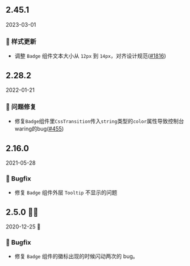 ## 2.45.1

2023-03-01

### 💅 样式更新

- 调整 `Badge` 组件文本大小从 `12px` 到 `14px`，对齐设计规范([#1816](https://github.com/arco-design/arco-design/pull/1816))

## 2.28.2

2022-01-21

### 🐛 问题修复

- 修复`Badge`组件里`CssTransition`传入`string`类型的`color`属性导致控制台waring的bug([#455](https://github.com/arco-design/arco-design/pull/455))

## 2.16.0

2021-05-28

### 🐛 Bugfix

- 修复 `Badge` 组件外层 `Tooltip` 不显示的问题



## 2.5.0 🎅🏽

2020-12-25 🎄

### 🐛 Bugfix

- 修复 `Badge` 组件的徽标出现的时候闪动两次的 bug。


